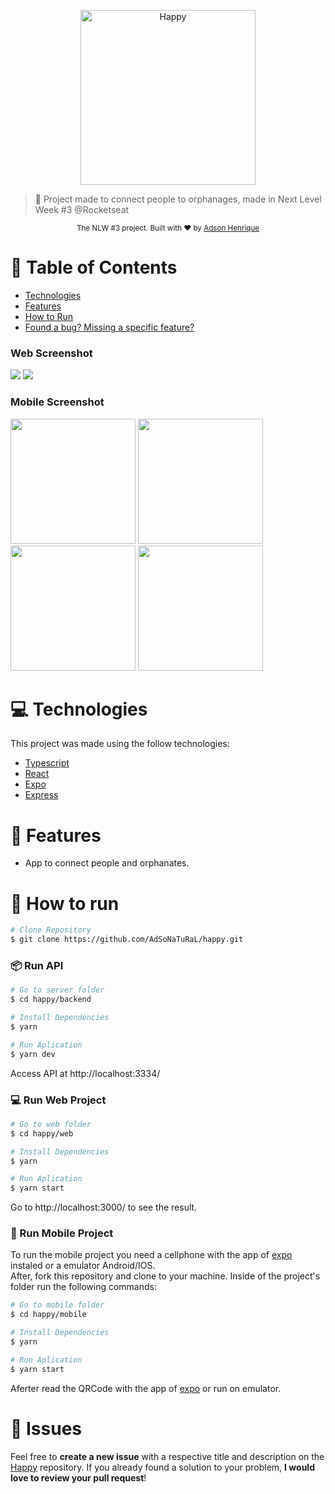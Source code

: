 <p align="center">
   <img src="https://user-images.githubusercontent.com/26275918/96444639-e4a82900-120e-11eb-9d8c-69c941c6bdce.png" alt="Happy" width="280"/>
</p>

> :rocket: Project made to connect people to orphanages, made in Next Level Week #3 @Rocketseat

<div align="center">
  <sub>The NLW #3 project. Built with ❤︎ by
    <a href="https://github.com/AdSoNaTuRaL">Adson Henrique</a>
  </sub>
</div>

# :pushpin: Table of Contents

* [Technologies](#computer-technologies)
* [Features](#rocket-features)
* [How to Run](#construction_worker-how-to-run)
* [Found a bug? Missing a specific feature?](#bug-issues)

### Web Screenshot
<div>
  <img src="https://user-images.githubusercontent.com/26275918/95751862-78be4180-0c9f-11eb-969d-dde995585c8e.png">
  <img src="https://user-images.githubusercontent.com/26275918/96021176-5bc87080-0e4f-11eb-8364-78d8fd279d87.png">
</div>

### Mobile Screenshot
<div>
   <img src="https://i.ibb.co/RCdcT7M/Screenshot-1603105830.png" width="200">
   <img src="https://i.ibb.co/fr4wsZ1/Screenshot-1603105838.png" width="200">
   <img src="https://i.ibb.co/7k93KN9/Screenshot-1603105847.png" width="200">
   <img src="https://i.ibb.co/CnH3XKk/Screenshot-1603105860.png" width="200">
</div>

# :computer: Technologies
This project was made using the follow technologies:

* [Typescript](https://www.typescriptlang.org/)      
* [React](https://reactjs.org/)      
* [Expo](https://expo.io/)       
* [Express](https://expressjs.com/)      

# :rocket: Features

* App to connect people and orphanates.

# :construction_worker: How to run
```bash
# Clone Repository
$ git clone https://github.com/AdSoNaTuRaL/happy.git
```
### 📦 Run API

```bash
# Go to server folder
$ cd happy/backend

# Install Dependencies
$ yarn

# Run Aplication
$ yarn dev
```
Access API at http://localhost:3334/

### 💻 Run Web Project

```bash
# Go to web folder
$ cd happy/web

# Install Dependencies
$ yarn

# Run Aplication
$ yarn start
```
Go to http://localhost:3000/ to see the result.

### 📱 Run Mobile Project
To run the mobile project you need a cellphone with the app of [expo](https://play.google.com/store/apps/details?id=host.exp.exponent) instaled or a emulator Android/IOS.
<br />
After, fork this repository and clone to your machine. Inside of the project's folder run the following commands:

```bash
# Go to mobile folder
$ cd happy/mobile

# Install Dependencies
$ yarn

# Run Aplication
$ yarn start
```
Aferter read the QRCode with the app of [expo](https://play.google.com/store/apps/details?id=host.exp.exponent) or run on emulator.


# :bug: Issues

Feel free to **create a new issue** with a respective title and description on the [Happy](https://github.com/AdSoNaTuRaL/happy/issues) repository. If you already found a solution to your problem, **I would love to review your pull request**!
